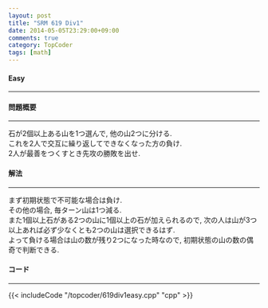 ```yaml
---
layout: post
title: "SRM 619 Div1"
date: 2014-05-05T23:29:00+09:00
comments: true
category: TopCoder
tags: [math]
---
```


#### Easy

**** 

#### 問題概要

****

石が2個以上ある山を1つ選んで, 他の山2つに分ける.  
これを2人で交互に繰り返してできなくなった方の負け.  
2人が最善をつくすとき先攻の勝敗を出せ.

#### 解法

****

まず初期状態で不可能な場合は負け.  
その他の場合, 毎ターン山は1つ減る.  
また1個以上石がある2つの山に1個以上の石が加えられるので, 次の人は山が3つ以上あれば必ず少なくとも2つの山は選択できるはず.  
よって負ける場合は山の数が残り2つになった時なので, 初期状態の山の数の偶奇で判断できる.  

#### コード

****

{{< includeCode "/topcoder/619div1easy.cpp" "cpp" >}}

